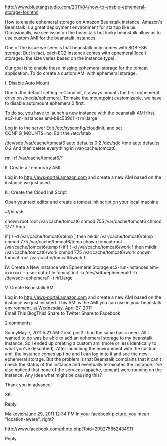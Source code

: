 http://www.bluetangstudio.com/2011/04/how-to-enable-ephemeral-storage-for.html

How to enable ephemeral storage on Amazon Beanstalk instance.
Amazon's Beanstalk is a great deployment environment for startup like us. Occasionally, we see issue on the beanstalk but lucky beanstalk allow us to use custom AMI for the beanstalk instances.

One of the issue we seen is that beanstalk only comes with 8GB ESB storage. But in fact, each EC2 instance comes with ephemeral(local) storages.(the size varies based on the instance type).

Our goal is to enable these missing ephemeral storage for the tomcat application. To do create a custom AMI with ephemeral storage.

I. Disable Auto Mount

Due to the default setting in CloudInit, it always mounts the first ephemeral drive on /media/ephemeral. To make the mountpoint customizable, we have to disable automount ephemeral0 first.

To do so, you have to launch a new instance with the beanstalk AMI first.
ec2-run-instances ami-b8c539d1 -t m1.large

Log in to the server
Edit /etc/sysconfig/cloudinit, and set CONFIG_MOUNTS=no.
Edit the /etc/fstab

/dev/sdb /var/cache/tomcat6 auto defaults 0 2
  /dev/sdc /tmp auto defaults 0 2
And then delete everything in /var/cache/tomcat6.

rm -rf /var/cache/tomcat6/*

II. Create a Temporary AMI

Log in to http://aws-portal.amazon.com and create a new AMI based on the instance we just used. 

III. Create the Cloud Init Script

Open your text editor and create a tomcat.init script on your local machine

#!/bin/sh

chown root:root /var/cache/tomcat6
chmod 755 /var/cache/tomcat6
chmod 1777 /tmp

if [ ! -d  /var/cache/tomcat6/temp ]
then 
  mkdir /var/cache/tomcat6/temp
  chmod 775 /var/cache/tomcat6/temp
  chown tomcat:root /var/cache/tomcat6/temp
fi
if [ ! -d  /var/cache/tomcat6/work ]
then 
  mkdir /var/cache/tomcat6/work
  chmod 775 /var/cache/tomcat6/work
  chown tomcat:root /var/cache/tomcat6/work
fi

IV. Create a New Instance with Ephemeral Storage
ec2-run-instances ami-xxxxxxx --user-data-file tomcat.init -b /dev/sdb=ephemeral0 -b /dev/sdc=ephemeral1 -t m1.large 

V. Create Beanstalk AMI


Log in to http://aws-portal.amazon.com and create a new AMI based on the instance we just initiated. This AMI is the AMI you can use in your beanstalk environment.
at Wednesday, April 27, 2011   
Email This
BlogThis!
Share to Twitter
Share to Facebook

2 comments:

SunnyMay 7, 2011 5:21 AM
Great post! I had the same basic need. All I wanted to do was be able to add an ephemeral storage to my beanstalk instance. So I ended up creating a custom ami (more or less identically to what you've described). After launching the environment with the custom ami, the instance comes up fine and I can log in to it and see the new ephemeral storage. But the problem is that Beanstalk complains that it can't check the status of the instance and eventually terminates the instance. I've also noticed that none of the services (apache, tomcat) were running on the instance. Any idea what might be causing this?

Thank you in advance!

SK.

Reply

MalkovichJune 29, 2011 12:34 PM
In your facebook picture, you mean "location-aware", right?

http://www.facebook.com/photo.php?fbid=209275852434911

Reply